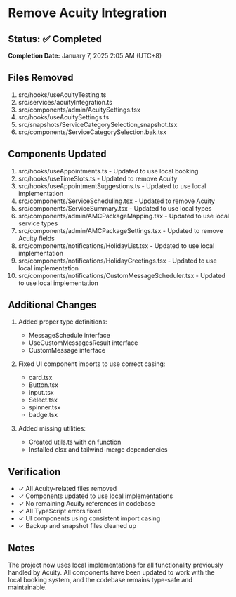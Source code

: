 # Remove Acuity Integration

## Status: ✅ Completed
**Completion Date:** January 7, 2025 2:05 AM (UTC+8)

## Files Removed
1. src/hooks/useAcuityTesting.ts
2. src/services/acuityIntegration.ts
3. src/components/admin/AcuitySettings.tsx
4. src/hooks/useAcuitySettings.ts
5. src/snapshots/ServiceCategorySelection_snapshot.tsx
6. src/components/ServiceCategorySelection.bak.tsx

## Components Updated
1. src/hooks/useAppointments.ts - Updated to use local booking
2. src/hooks/useTimeSlots.ts - Updated to remove Acuity
3. src/hooks/useAppointmentSuggestions.ts - Updated to use local implementation
4. src/components/ServiceScheduling.tsx - Updated to remove Acuity
5. src/components/ServiceSummary.tsx - Updated to use local types
6. src/components/admin/AMCPackageMapping.tsx - Updated to use local service types
7. src/components/admin/AMCPackageSettings.tsx - Updated to remove Acuity fields
8. src/components/notifications/HolidayList.tsx - Updated to use local implementation
9. src/components/notifications/HolidayGreetings.tsx - Updated to use local implementation
10. src/components/notifications/CustomMessageScheduler.tsx - Updated to use local implementation

## Additional Changes
1. Added proper type definitions:
   - MessageSchedule interface
   - UseCustomMessagesResult interface
   - CustomMessage interface

2. Fixed UI component imports to use correct casing:
   - card.tsx
   - Button.tsx
   - input.tsx
   - Select.tsx
   - spinner.tsx
   - badge.tsx

3. Added missing utilities:
   - Created utils.ts with cn function
   - Installed clsx and tailwind-merge dependencies

## Verification
- ✓ All Acuity-related files removed
- ✓ Components updated to use local implementations
- ✓ No remaining Acuity references in codebase
- ✓ All TypeScript errors fixed
- ✓ UI components using consistent import casing
- ✓ Backup and snapshot files cleaned up

## Notes
The project now uses local implementations for all functionality previously handled by Acuity. All components have been updated to work with the local booking system, and the codebase remains type-safe and maintainable.